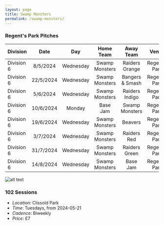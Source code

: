 ```yaml
---
layout: page
title: Swamp Monsters
permalink: /swamp-monsters/
---
```


### Regent's Park Pitches

| Division | Date | Day | Home Team | Away Team | Venue | Pitch | Umpire | Base Bringer |
| ------------- |:-------------:|:-------------:|:-------------:|:-------------:|:-------------:|:-------------:|:-------------:|:-------------:|
| Division 6 | 8/5/2024 | Wednesday | Swamp Monsters | Raiders Orange | Regent's Park | 13 | Base Jam | Naomie |
| Division 6 | 22/5/2024 | Wednesday | Swamp Monsters | Bangers & Smash | Regent's Park | 12 | Raiders Indigo | ? |
| Division 6 | 5/6/2024 | Wednesday | Swamp Monsters | Raiders Indigo | Regent's Park | 15 | Bonk Squad | ? |
| Division 6 | 10/6/2024 | Monday | Base Jam | Swamp Monsters | Regent's Park | 12 | Beavers | N.A |
| Division 6 | 19/6/2024 | Wednesday | Swamp Monsters | Beavers | Regent's Park | 15 | Raiders Red | ? |
| Division 6 | 3/7/2024 | Wednesday | Swamp Monsters | Raiders Red | Regent's Park | 14 | Raiders Green | ? |
| Division 6 | 31/7/2024 | Wednesday | Swamp Monsters | Raiders Green | Regent's Park | 15 | Beavers | ? |
| Division 6 | 14/8/2024 | Wednesday | Swamp Monsters | Base Jam | Regent's Park | 15 | Raiders Indigo | ? |


![alt text](swamp-monsters.jpg)

### 102 Sessions 

- *Location*: Clissold Park
- *Time*: Tuesdays, from 2024-05-21
- *Cadence*: Biweekly
- *Price*: £7 